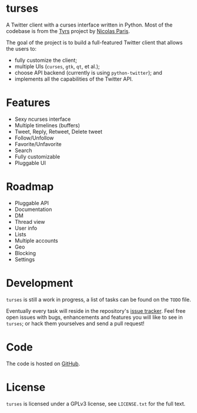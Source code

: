 turses
======

A Twitter client with a curses interface written in Python. Most of the codebase 
is from the [Tyrs](http://tyrs.nicosphere.net) project by [Nicolas Paris](http://github.com/Nic0).

The goal of the project is to build a full-featured Twitter client that allows the
users to:
 * fully customize the client;
 * multiple UIs (`curses`, `gtk`, `qt`, et al.);
 * choose API backend (currently is using `python-twitter`); and 
 * implements all the capabilities of the Twitter API.

Features
========

 * Sexy ncurses interface
 * Multiple timelines (buffers)
 * Tweet, Reply, Retweet, Delete tweet
 * Follow/Unfollow
 * Favorite/Unfavorite
 * Search
 * Fully customizable
 * Pluggable UI

Roadmap
=======

 * Pluggable API
 * Documentation
 * DM
 * Thread view
 * User info
 * Lists
 * Multiple accounts
 * Geo
 * Blocking
 * Settings

Development
===========

`turses` is still a work in progress, a list of tasks can be found on 
the `TODO` file. 

Eventually every task will reside in the repository's [issue tracker](http://github.com/alejandrogomez/turses/issues). Feel free open issues with bugs, enhancements and features you will like
to see in `turses`; or hack them yourselves and send a pull request!

Code
====

The code is hosted on [GitHub](http://github.com/alejandrogomez/turses).

License
=======

`turses` is licensed under a GPLv3 license, see `LICENSE.txt` for the full text.
